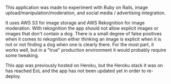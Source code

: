 This application was made to experiment with Ruby on Rails, image upload/manipulation/moderation, and social media / advertising integration.

It uses AWS S3 for image storage and AWS Rekognition for image moderation. With rekognition the app should not allow explicit images or images that don't contain a dog. There is a small degree of false positives when it comes to rekognition either thinking an image is explicit when it is not or not finding a dog when one is clearly there. For the most part, it works well, but in a "true" production environment it would probably require some tweaking.

This app was previously hosted on Heroku, but the Heroku stack it was on has reached EoL and the app has not been updated yet in order to re-deploy. 
